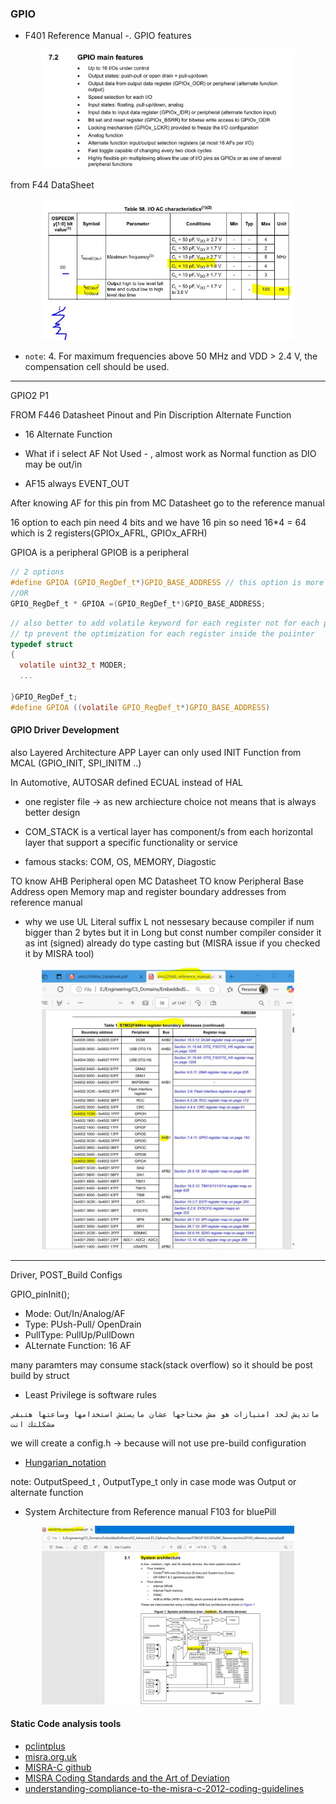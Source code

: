 ### GPIO

- F401 Reference Manual -. GPIO features
<p align="center">
    <img width="80%" height="50%" src="../imgs/GPIO0.JPG">
  </p>

from F44 DataSheet

<p align="center">
    <img width="80%" height="50%" src="../imgs/GPIO5.JPG">
  </p>

- `note`: 4. For maximum frequencies above 50 MHz and VDD > 2.4 V, the compensation cell should be used.

---

GPIO2 P1

FROM F446 Datasheet
Pinout and Pin Discription
Alternate Function

- 16 Alternate Function

- What if i select AF Not Used - , almost work as Normal function as DIO may be out/in
- AF15 always EVENT_OUT

After knowing AF for this pin from MC Datasheet go to the reference manual

16 option to each pin need 4 bits
and we have 16 pin so need 16\*4 = 64 which is 2 registers(GPIOx_AFRL, GPIOx_AFRH)

GPIOA is a peripheral
GPIOB is a peripheral

```c
// 2 options
#define GPIOA (GPIO_RegDef_t*)GPIO_BASE_ADDRESS // this option is more memory efficient, no pointer created
//OR
GPIO_RegDef_t * GPIOA =(GPIO_RegDef_t*)GPIO_BASE_ADDRESS;
```

```c
// also better to add volatile keyword for each register not for each pointer
// tp prevent the optimization for each register inside the poiinter
typedef struct
{
  volatile uint32_t MODER;
  ...

}GPIO_RegDef_t;
#define GPIOA ((volatile GPIO_RegDef_t*)GPIO_BASE_ADDRESS)
```

#### GPIO Driver Development

also Layered Architecture
APP Layer can only used INIT Function from MCAL (GPIO_INIT, SPI_INITM ..)

In Automotive, AUTOSAR defined ECUAL instead of HAL

- one register file -> as new archiecture choice not means that is always better design

- COM_STACK is a vertical layer has component/s from each horizontal layer that support a specific functionality or service
- famous stacks: COM, OS, MEMORY, Diagostic

TO know AHB Peripheral open MC Datasheet
TO know Peripheral Base Address open Memory map and register boundary addresses
from reference manual

- why we use UL Literal suffix
  L not nessesary because compiler if num bigger than 2 bytes but it in Long
  but const number compiler consider it as int (signed)
  already do type casting but (MISRA issue if you checked it by MISRA tool)

<p align="center">
      <img width="80%" height="50%" src="../imgs/GPIO6.JPG">
</p>

---

Driver, POST_Build Configs

GPIO_pinInit();

- Mode: Out/In/Analog/AF
- Type: PUsh-Pull/ OpenDrain
- PullType: PullUp/PullDown
- ALternate Function: 16 AF

many paramters may consume stack(stack overflow)
so it should be post build by struct

- Least Privilege is software rules

```
ماتديش لحد امتيازات هو مش محتاجها عشان مايسئش استخدامها وساعتها هتبقي مشكلتك انت
```

we will create a config.h -> because will not use pre-build configuration

- [Hungarian_notation](https://en.wikipedia.org/wiki/Hungarian_notation)

note: OutputSpeed_t , OutputType_t only in case mode was Output or alternate function

- System Architecture from Reference manual F103 for bluePill
<p align="center">
      <img width="80%" height="50%" src="../imgs/GPIO7.JPG">
</p>

#### Static Code analysis tools

- [pclintplus](https://pclintplus.com/)
- [misra.org.uk](https://misra.org.uk/)
- [MISRA-C github](https://github.com/sakura1083841400/MISRA-C/tree/main)
- [MISRA Coding Standards and the Art of Deviation](https://www.youtube.com/watch?v=Z9aeRpoWZOE)
- [understanding-compliance-to-the-misra-c-2012-coding-guidelines](https://www.mathworks.com/videos/understanding-compliance-to-the-misra-c-2012-coding-guidelines-121398.html)

